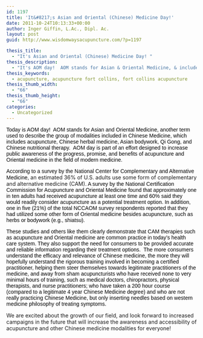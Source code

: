 ```yaml
---
id: 1197
title: 'It&#8217;s Asian and Oriental (Chinese) Medicine Day!'
date: 2011-10-24T10:13:33+00:00
author: Inger Giffin, L.Ac., Dipl. Ac.
layout: post
guid: http://www.wisdomwaysacupuncture.com/?p=1197

thesis_title:
  - "It's Asian and Oriental (Chinese) Medicine Day! "
thesis_description:
  - "It's AOM day!  AOM stands for Asian & Oriental Medicine, & includes acupuncture, Chinese herbal medicine, Asian bodywork, Qi Gong, and Chinese nutrition therapy.  "
thesis_keywords:
  - acupuncture, acupuncture fort collins, fort collins acupuncture
thesis_thumb_width:
  - "66"
thesis_thumb_height:
  - "66"
categories:
  - Uncategorized
---
```

<span style="color: #000000; font-family: Arial,Helvetica,sans-serif;">Today is AOM day!  AOM stands for Asian and Oriental Medicine, another term used to describe the group of modalities included in Chinese Medicine, which includes acupuncture, Chinese herbal medicine, Asian bodywork, Qi Gong, and Chinese nutritional therapy.  AOM day is part of an effort designed to increase public awareness of the progress, promise, and benefits of acupuncture and Oriental medicine in the field of modern medicine. </span>

<span style="color: #000000; font-family: Arial,Helvetica,sans-serif;">According to a survey by the National Center for Complementary and Alternative Medicine, </span>an estimated 36% of U.S. adults use some form of complementary and alternative medicine (CAM)<span style="color: #000000; font-family: Arial,Helvetica,sans-serif;">. A survey by the National Certification Commission for Acupuncture and Oriental Medicine found that approximately one in ten adults had received acupuncture at least one time and 60% said they would readily consider acupuncture as a potential treatment option. In addition, one in five (21%) of the total NCCAOM survey respondents reported that they had utilized some other form of Oriental medicine besides acupuncture, such as herbs or bodywork (e.g., shiatsu). </span>

<span style="color: #000000; font-family: Arial,Helvetica,sans-serif;">These studies and others like them clearly demonstrate that CAM therapies such as acupuncture and Oriental medicine are common practice in today&#8217;s health care system. They also support the need for consumers to be provided accurate and reliable information regarding their treatment options.  The more consumers understand the efficacy and relevance of Chinese medicine, the more they will hopefully understand the rigorous training involved in becoming a certified practitioner, helping them steer themselves towards legitimate practitioners of the medicine, and away from sham acupuncturists who have received none to very minimal hours of training, such as medical doctors, chiropractors, physical therapists, and nurse practitioners; who have taken a 200 hour course (compared to a legitimate 4 year Chinese Medicine degree) and who are not really practicing Chinese Medicine, but only inserting needles based on western medicine philosophy of treating symptoms.</span>

We are excited about the growth of our field, and look forward to increased campaigns in the future that will increase the awareness and accessibility of acupuncture and other Chinese medicine modalities for everyone!